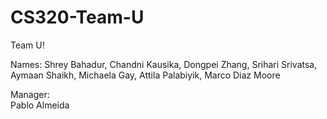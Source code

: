 # CS320-Team-U
Team U!

Names:
Shrey Bahadur,
Chandni Kausika,
Dongpei Zhang,
Srihari Srivatsa,
Aymaan Shaikh,
Michaela Gay,
Attila Palabiyik,
Marco Diaz Moore

Manager:  
Pablo Almeida
